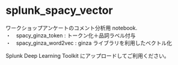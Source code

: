 # splunk_spacy_vector

ワークショップアンケートのコメント分析用 notebook.  <br>
・　spacy_ginza_token :  トークン化＋品詞ラベル付与 <br>
・　spacy_ginza_word2vec : ginza ライブラリを利用したベクトル化  <br>

Splunk Deep Learning Toolkit にアップロードしてご利用ください。

